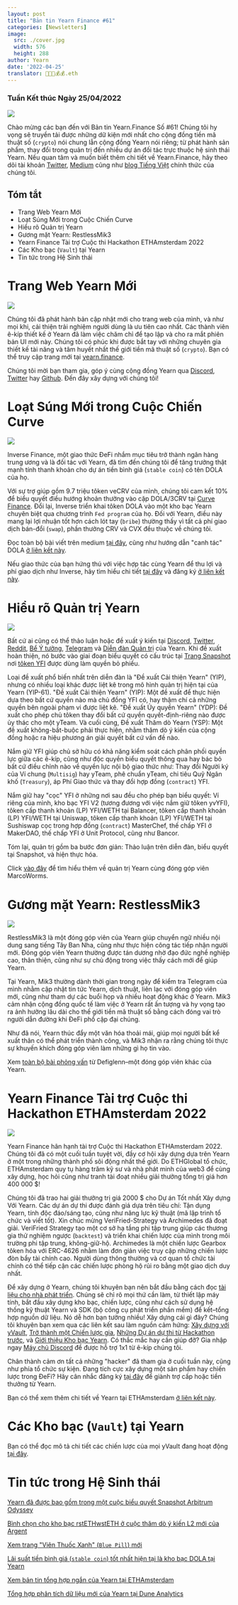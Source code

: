 ```yaml
---
layout: post
title: "Bản tin Yearn Finance #61"
categories: [Newsletters]
image:
  src: ./cover.jpg
  width: 576
  height: 288
author: Yearn
date: '2022-04-25'
translator: 🤖💵💵💰💰.eth
---
```


### Tuần Kết thúc Ngày 25/04/2022

![](./image1.jpg?w=900&h=453)

Chào mừng các bạn đến với Bản tin Yearn.Finance Số #61! Chúng tôi hy vọng sẽ truyền tải được những dữ kiện mới nhất cho cộng đồng tiền mã thuật số (`crypto`) nói chung lẫn cộng đồng Yearn nói riêng; từ phát hành sản phẩm, thay đổi trong quản trị đến nhiều dự án đối tác trực thuộc hệ sinh thái Yearn. Nếu quan tâm và muốn biết thêm chi tiết về Yearn.Finance, hãy theo dõi tài khoản [Twitter](https://twitter.com/iearnfinance), [Medium](https://medium.com/iearn) cũng như [blog Tiếng Việt](https://blog.yearn.finance/vi/) chính thức của chúng tôi.

## Tóm tắt

- Trang Web Yearn Mới
- Loạt Súng Mới trong Cuộc Chiến Curve
- Hiểu rõ Quản trị Yearn
- Gương mặt Yearn: RestlessMik3
- Yearn Finance Tài trợ Cuộc thi Hackathon ETHAmsterdam 2022
- Các Kho bạc (`Vault`) tại Yearn
- Tin tức trong Hệ Sinh thái

# Trang Web Yearn Mới

![](./image2.jpg?w=900&h=458)

Chúng tôi đã phát hành bản cập nhật mới cho trang web của mình, và như mọi khi, cải thiện trải nghiệm người dùng là ưu tiên cao nhất. Các thành viên ê-kíp thiết kế ở Yearn đã làm việc chăm chỉ để tạo lập và cho ra mắt phiên bản UI mới này. Chúng tôi có phúc khi được bắt tay với những chuyên gia thiết kế tài năng và tâm huyết nhất thế giới tiền mã thuật số (`crypto`). Bạn có thể truy cập trang mới tại [yearn.finance](https://yearn.finance/#/portfolio).

Chúng tôi mời bạn tham gia, góp ý cùng cộng đồng Yearn qua [Discord](https://discord.gg/8rF374XkXy), [Twitter](https://twitter.com/iearnfinance) hay [Github](http://github.com/yearn). Đến đây xây dựng với chúng tôi!

# Loạt Súng Mới trong Cuộc Chiến Curve

![](./image3.jpg?w=900&h=506)

Inverse Finance, một giao thức ĐeFi nhắm mục tiêu trở thành ngân hàng trung ương và là đối tác với Yearn, đã tìm đến chúng tôi để tăng trưởng thật mạnh tính thanh khoản cho dự án tiền bình giá (`stable coin`) có tên DOLA của họ.

Với sự trợ giúp gồm 9.7 triệu tôken veCRV của mình, chúng tôi cam kết 10% để biểu quyết điều hướng khoản thưởng vào cặp DOLA/3CRV tại [Curve Finance](https://curve.fi/). Đổi lại, Inverse triển khai tôken DOLA vào một kho bạc Yearn chuyên biệt qua chương trình `Fed program` của họ. Đối với Yearn, điều này mang lại lợi nhuận tốt hơn cách lót tay (`bribe`) thường thấy vì tất cả phí giao dịch bán-đổi (`swap`), phần thưởng CRV và CVX đều thuộc về chúng tôi.

Đọc toàn bộ bài viết trên medium [tại đây](https://medium.com/inverse-finance/a-new-salvo-in-the-curve-wars-c2badffa0123), cũng như hướng dẫn "canh tác" DOLA [ở liên kết này](https://medium.com/inverse-finance/how-to-farm-dola-incentives-today-using-curve-yearn-2a150a2b3afb).

Nếu giao thức của bạn hứng thú với việc hợp tác cùng Yearn để thu lợi và phí giao dịch như Inverse, hãy tìm hiểu chi tiết [tại đây](https://twitter.com/iearnfinance/status/1367508483952771075) và đăng ký [ở liên kết này](https://yearnfinance.typeform.com/to/uP7xOJUN).

# Hiểu rõ Quản trị Yearn

![](./image4.jpg?w=900&h=482)

Bất cứ ai cũng có thể thảo luận hoặc đề xuất ý kiến tại [Discord](https://discord.com/invite/6PNv2nF), [Twitter](https://twitter.com/iearnfinance), [Reddit](https://www.reddit.com/r/yearn_finance), [Bể Ý tưởng](https://yearnfinance.notion.site/yearnfinance/Pool-of-Ideas-d75383ade9154d8bb6163388c6c2b39b), [Telegram](https://t.me/yearnfinance/) và [Diễn đàn Quản trị](https://gov.yearn.finance/) của Yearn. Khi đề xuất hoàn thiện, nó bước vào giai đoạn biểu quyết có cấu trúc tại [Trang Snapshot](https://yearn.snapshot.page/#/) nơi [tôken YFI](https://www.coingecko.com/en/coins/yearn-finance) được dùng làm quyền bỏ phiếu.

Loại đề xuất phổ biến nhất trên diễn đàn là "Đề xuất Cải thiện Yearn" (YIP), nhưng có nhiều loại khác được liệt kê trong mô hình quản trị hiện tại của Yearn (YIP-61). "Đề xuất Cải thiện Yearn" (YIP): Một đề xuất để thực hiện dựa theo bất cứ quyền nào mà chủ đồng YFI có, hay thậm chí cả những quyền bên ngoài phạm vi được liệt kê. "Đề xuất Ủy quyền Yearn" (YDP): Đề xuất cho phép chủ tôken thay đổi bất cứ quyền quyết-định-riêng nào được ủy thác cho một yTeam. Và cuối cùng, Đề xuất Thăm dò Yearn (YSP): Một đề xuất không-bắt-buộc phải thực hiện, nhằm thăm dò ý kiến của cộng đồng hoặc ra hiệu phương án giải quyết bất cứ vấn đề nào.

Nắm giữ YFI giúp chủ sở hữu có khả năng kiểm soát cách phân phối quyền lực giữa các ê-kíp, cũng như độc quyền biểu quyết thông qua hay bác bỏ bất cứ điều chỉnh nào về quyền lực nội bộ giao thức như: Thay đổi Người ký của Ví chung (`Multisig`) hay yTeam, phê chuẩn yTeam, chi tiêu Quỹ Ngân khố (`Treasury`), áp Phí Giao thức và thay đổi hợp đồng (`contract`) YFI.

Nắm giữ hay "cọc" YFI ở những nơi sau đều cho phép bạn biểu quyết: Ví riêng của mình, kho bạc YFI V2 (tương đương với việc nắm giữ tôken yvYFI), tôken cấp thanh khoản (LP) YFI/WETH tại Balancer, tôken cấp thanh khoản (LP) YFI/WETH tại Uniswap, tôken cấp thanh khoản (LP) YFI/WETH tại Sushiswap cọc trong hợp đồng (`contract`) MasterChef, thế chấp YFI ở MakerDAO, thế chấp YFI ở Unit Protocol, cũng như Bancor.

Tóm lại, quản trị gồm ba bước đơn giản: Thảo luận trên diễn đàn, biểu quyết tại Snapshot, và hiện thực hóa.

Click [vào đây](https://medium.com/iearn/yearn-governance-explained-proposals-yfi-token-and-execution-113ec86c3a3f) để tìm hiểu thêm về quản trị Yearn cùng đóng góp viên MarcoWorms.

# Gương mặt Yearn: RestlessMik3

![](./image5.jpg?w=400&h=294)

RestlessMik3 là một đóng góp viên của Yearn giúp chuyển ngữ nhiều nội dung sang tiếng Tây Ban Nha, cũng như thực hiện công tác tiếp nhận người mới. Đóng góp viên Yearn thường được tán dương nhờ đạo đức nghề nghiệp cao, thân thiện, cũng như sự chủ động trong việc thấy cách mới để giúp Yearn.

Tại Yearn, Mik3 thường dành thời gian trong ngày để kiểm tra Telegram của mình nhằm cập nhật tin tức Yearn, dịch thuật, liên lạc với đóng góp viên mới, cũng như tham dự các buổi họp và nhiều hoạt động khác ở Yearn. Mik3 cảm nhận cộng đồng quốc tế làm việc ở Yearn rất ấn tượng và hy vọng tạo ra ảnh hưởng lâu dài cho thế giới tiền mã thuật số bằng cách đóng vai trò người dẫn đường khi ĐeFi phổ cập đại chúng.

Như đã nói, Yearn thúc đẩy một văn hóa thoải mái, giúp mọi người bất kể xuất thân có thể phát triển thành công, và Mik3 nhận ra rằng chúng tôi thực sự khuyến khích đóng góp viên làm những gì họ tin vào.

Xem [toàn bộ bài phỏng vấn](https://medium.com/iearn/people-of-yearn-restlessmik3-d487b15ce051) từ Defiglenn–một đóng góp viên khác của Yearn.

# Yearn Finance Tài trợ Cuộc thi Hackathon ETHAmsterdam 2022

![](./image6.jpg?w=900&h=450)

Yearn Finance hân hạnh tài trợ Cuộc thi Hackathon ETHAmsterdam 2022. Chúng tôi đã có một cuối tuần tuyệt vời, đầy cơ hội xây dựng dựa trên Yearn ở một trong những thành phố sôi động nhất thế giới. Do ETHGlobal tổ chức, ETHAmsterdam quy tụ hàng trăm kỹ sư và nhà phát minh của web3 để cùng xây dựng, học hỏi cũng như tranh tài đoạt nhiều giải thưởng tổng trị giá hơn 400&nbsp;000&nbsp;$!

Chúng tôi đã trao hai giải thưởng trị giá 2000&nbsp;$ cho Dự án Tốt nhất Xây dựng Với Yearn. Các dự án dự thi được đánh giá dựa trên tiêu chí: Tận dụng Yearn, tính độc đáo/sáng tạo, cũng như năng lực kỹ thuật (mã lập trình tổ chức và viết tốt). Xin chúc mừng VeriFried-Strategy và Archimedes đã đoạt giải. VeriFried Strategy tạo một cơ sở hạ tầng phi tập trung giúp các thương gia thử nghiệm ngược (`backtest`) và triển khai chiến lược của mình trong môi trường phi tập trung, không-giữ-hộ. Archimedes là một chiến lược Gearbox tôken hóa với ERC-4626 nhằm làm đơn giản việc truy cập những chiến lược đòn bẩy tài chính cao. Người dùng thông thường và cơ quan tổ chức tài chính có thể tiếp cận các chiến lược phòng hộ rủi ro bằng một giao dịch duy nhất.

Để xây dựng ở Yearn, chúng tôi khuyên bạn nên bắt đầu bằng cách đọc [tài liệu cho nhà phát triển](https://docs.yearn.finance/). Chúng sẽ chỉ rõ mọi thứ cần làm, từ thiết lập máy tính, bắt đầu xây dựng kho bạc, chiến lược, cũng như cách sử dụng hệ thống kỹ thuật Yearn và SDK (bộ công cụ phát triển phần mềm) để kết–tổng hợp nguồn dữ liệu. Nó dễ hơn bạn tưởng nhiều! Xây dựng cái gì đây? Chúng tôi khuyên bạn xem qua các liên kết sau làm nguồn cảm hứng: [Xây dựng với yVault](https://medium.com/iearn/yearn-partners-building-with-yvaults-4cd042ea092), [Trở thành một Chiến lược gia](https://www.youtube.com/watch?v=NVR3teJw0Y0), [Những Dự án dự thi từ Hackathon trước](https://dorahacks.io/hackathon/ethdenver22virtual/?bounty=Yearn%20Finance), và [Giới thiệu Kho bạc Yearn](https://www.youtube.com/watch?v=a1TsO62402c). Có thắc mắc hay cần giúp đỡ? Gia nhập ngay [Máy chủ Discord](https://discord.com/invite/yearn) để được hỗ trợ 1x1 từ ê-kíp chúng tôi.

Chân thành cảm ơn tất cả những "hacker" đã tham gia ở cuối tuần này, cũng như phía tổ chức sự kiện. Đang tích cực xây dựng một sản phẩm hay chiến lược trong ĐeFi? Hãy cân nhắc đăng ký [tại đây](https://yearnfinance.notion.site/Welcome-to-Yearn-Finance-26d6c4210e3e405c9f02f84ba567a249) để giành trợ cấp hoặc tiền thưởng từ Yearn.

Bạn có thể xem thêm chi tiết về Yearn tại ETHAmsterdam [ở liên kết này](https://medium.com/iearn/yearn-finance-is-sponsoring-the-ethamsterdam-2022-hackathon-a9110e906424).

# Các Kho bạc (`Vault`) tại Yearn

Bạn có thể đọc mô tả chi tiết các chiến lược của mọi yVault đang hoạt động [tại đây](https://medium.com/yearn-state-of-the-vaults/the-vaults-at-yearn-9237905ffed3).

# Tin tức trong Hệ Sinh thái

[Yearn đã được bao gồm trong một cuộc biểu quyết Snapshot Arbitrum Odyssey](https://twitter.com/iearnfinance/status/1513921428516605954)

[Bình chọn cho kho bạc rstETHwstETH ở cuộc thăm dò ý kiến L2 mới của Argent](https://twitter.com/argentHQ/status/1514172474044432387)

[Xem trang "Viên Thuốc Xanh" (`Blue Pill`) mới](https://twitter.com/iearnfinance/status/1518390663355768833)

[Lãi suất tiền bình giá (`stable coin`) tốt nhất hiện tại là kho bạc DOLA tại Yearn](https://twitter.com/joinwido/status/1517174426684567555)

[Xem bản tin tổng hợp ngắn của Yearn tại ETHAmsterdam](https://twitter.com/YFI_interns/status/1517710156594917377)

[Tổng hợp phân tích dữ liệu mới của Yearn tại Dune Analytics](https://twitter.com/iearnfinance/status/1517213158968111106)
